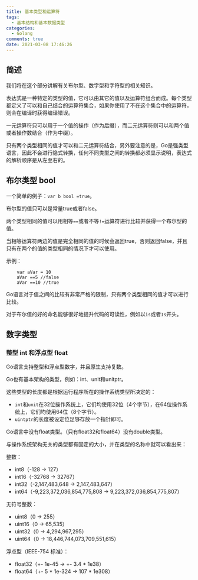 ```yaml
---
title: 基本类型和运算符
tags:
  - 基本结构和基本数据类型
categories:
  - Golang
comments: true
date: 2021-03-08 17:46:26
---
```



## 简述

我们将在这个部分讲解有关布尔型、数字型和字符型的相关知识。

表达式是一种特定的类型的值，它可以由其它的值以及运算符组合而成。每个类型都定义了可以和自己结合的运算符集合，如果你使用了不在这个集合中的运算符，则会在编译时获得编译错误。

一元运算符只可以用于一个值的操作（作为后缀），而二元运算符则可以和两个值或者操作数结合（作为中缀）。

只有两个类型相同的值才可以和二元运算符结合，另外要注意的是，Go是强类型语言，因此不会进行隐式转换，任何不同类型之间的转换都必须显示说明，表达式的解析顺序是从左至右的。

## 布尔类型 bool

一个简单的例子：`var b bool =true`。

布尔型的值只可以是常量true或者false。

两个类型相同的值可以用相等`==`或者不等`!=`运算符进行比较并获得一个布尔型的值。

当相等运算符两边的值是完全相同的值的时候会返回true，否则返回false，并且只有在两个的值的类型相同的情况下才可以使用。

示例：

```
    var aVar = 10
    aVar ==5 //false
    aVar ==10 //true
```

Go语言对于值之间的比较有非常严格的限制，只有两个类型相同的值才可以进行比较。

对于布尔值的好的命名能够很好地提升代码的可读性，例如以`is`或者`Is`开头。

## 数字类型

### 整型 int 和浮点型 float

Go语言支持整型和浮点型数字，并且原生支持复数。

Go也有基本架构的类型，例如：int、unit和unitptr。

这些类型的长度都是根据运行程序所在的操作系统类型所决定的：

 - `int`和`unit`在32位操作系统上，它们均使用32位（4个字节），在64位操作系统上，它们均使用64位（8个字节）。
 - `uintptr`的长度被设定位足够存放一个指针即可。

 Go语言中没有float类型。（只有float32和float64）没有double类型。

 与操作系统架构无关的类型都有固定的大小，并在类型的名称中就可以看出来：

 整数：

 - int8（-128 -> 127）
 - int16（-32768 -> 32767）
 - int32（-2,147,483,648 -> 2,147,483,647）
 - int64（-9,223,372,036,854,775,808 -> 9,223,372,036,854,775,807）

无符号整数：

- uint8（0 -> 255）
- uint16（0 -> 65,535）
- uint32（0 -> 4,294,967,295）
- uint64（0 -> 18,446,744,073,709,551,615）

浮点型（IEEE-754 标准）：

- float32（+- 1e-45 -> +- 3.4 * 1e38）
- float64（+- 5 * 1e-324 -> 107 * 1e308）